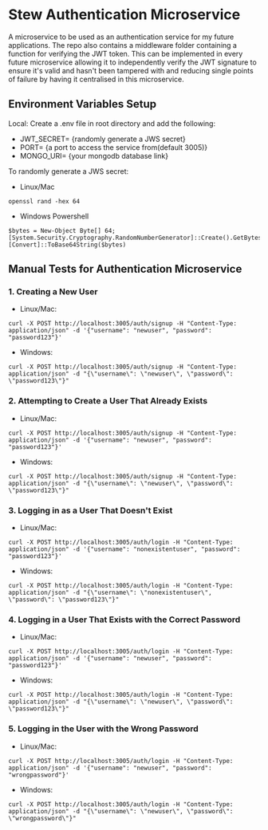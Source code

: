 # Stew Authentication Microservice

A microservice to be used as an authentication service for my future applications. The repo also contains a middleware folder containing a function for verifying the JWT token. This can be implemented in every future microservice allowing it to independently verify the JWT signature to ensure it's valid and hasn't been tampered with and reducing single points of failure by having it centralised in this microservice. 

## Environment Variables Setup
Local:
Create a .env file in root directory and add the following:
* JWT_SECRET= {randomly generate a JWS secret}
* PORT= {a port to access the service from(default 3005)}
* MONGO_URI= {your mongodb database link}

To randomly generate a JWS secret:
* Linux/Mac
```
openssl rand -hex 64
```

* Windows Powershell
```
$bytes = New-Object Byte[] 64; [System.Security.Cryptography.RandomNumberGenerator]::Create().GetBytes($bytes); [Convert]::ToBase64String($bytes)
```

## Manual Tests for Authentication Microservice
### 1. Creating a New User
* Linux/Mac:
```
curl -X POST http://localhost:3005/auth/signup -H "Content-Type: application/json" -d '{"username": "newuser", "password": "password123"}'
```

* Windows:
```
curl -X POST http://localhost:3005/auth/signup -H "Content-Type: application/json" -d "{\"username\": \"newuser\", \"password\": \"password123\"}"
```


### 2. Attempting to Create a User That Already Exists
* Linux/Mac:
```
curl -X POST http://localhost:3005/auth/signup -H "Content-Type: application/json" -d '{"username": "newuser", "password": "password123"}'
```

* Windows:
```
curl -X POST http://localhost:3005/auth/signup -H "Content-Type: application/json" -d "{\"username\": \"newuser\", \"password\": \"password123\"}"
```


### 3. Logging in as a User That Doesn't Exist
* Linux/Mac:
```
curl -X POST http://localhost:3005/auth/login -H "Content-Type: application/json" -d '{"username": "nonexistentuser", "password": "password123"}'
```

* Windows:
```
curl -X POST http://localhost:3005/auth/login -H "Content-Type: application/json" -d "{\"username\": \"nonexistentuser\", \"password\": \"password123\"}"
```


### 4. Logging in a User That Exists with the Correct Password
* Linux/Mac:
```
curl -X POST http://localhost:3005/auth/login -H "Content-Type: application/json" -d '{"username": "newuser", "password": "password123"}'
```

* Windows:
```
curl -X POST http://localhost:3005/auth/login -H "Content-Type: application/json" -d "{\"username\": \"newuser\", \"password\": \"password123\"}"
```

### 5. Logging in the User with the Wrong Password
* Linux/Mac:
```
curl -X POST http://localhost:3005/auth/login -H "Content-Type: application/json" -d '{"username": "newuser", "password": "wrongpassword"}'
```

* Windows:
```
curl -X POST http://localhost:3005/auth/login -H "Content-Type: application/json" -d "{\"username\": \"newuser\", \"password\": \"wrongpassword\"}"
```

